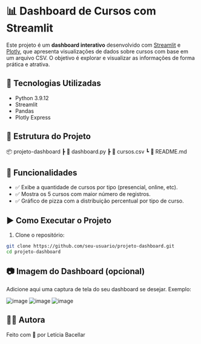 # 📊 Dashboard de Cursos com Streamlit

Este projeto é um **dashboard interativo** desenvolvido com [Streamlit](https://streamlit.io/) e [Plotly](https://plotly.com/python/), que apresenta visualizações de dados sobre cursos com base em um arquivo CSV. O objetivo é explorar e visualizar as informações de forma prática e atrativa.

## 🔧 Tecnologias Utilizadas

- Python 3.9.12  
- Streamlit  
- Pandas  
- Plotly Express  

## 📁 Estrutura do Projeto

📦 projeto-dashboard
┣ 📄 dashboard.py
┣ 📄 cursos.csv
┗ 📄 README.md


## 📌 Funcionalidades

- ✅ Exibe a quantidade de cursos por tipo (presencial, online, etc).
- ✅ Mostra os 5 cursos com maior número de registros.
- ✅ Gráfico de pizza com a distribuição percentual por tipo de curso.

## ▶️ Como Executar o Projeto

1. Clone o repositório:

```bash
git clone https://github.com/seu-usuario/projeto-dashboard.git
cd projeto-dashboard
```

## 📷 Imagem do Dashboard (opcional)

Adicione aqui uma captura de tela do seu dashboard se desejar.
Exemplo:

![image](https://github.com/user-attachments/assets/4de7c12d-8eef-410d-b735-4af3dfea2b87)
![image](https://github.com/user-attachments/assets/3e6aa8ec-c04b-44ff-be57-f225d8beae4e)
![image](https://github.com/user-attachments/assets/ab716217-de58-4399-b36e-d0557891f3a1)


## 👩‍💻 Autora

Feito com 💜 por Letícia Bacellar
